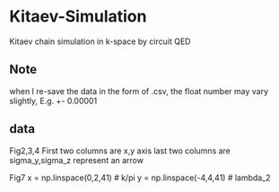# Kitaev-Simulation
Kitaev chain simulation in k-space by circuit QED

## Note
when I re-save the data in the form of .csv, the float number may vary slightly, E.g. +- 0.00001

## data
Fig2,3,4
First two columns are x,y axis
last two columns are sigma_y,sigma_z represent an arrow

Fig7
x = np.linspace(0,2,41) # k/pi
y = np.linspace(-4,4,41) # lambda_2
